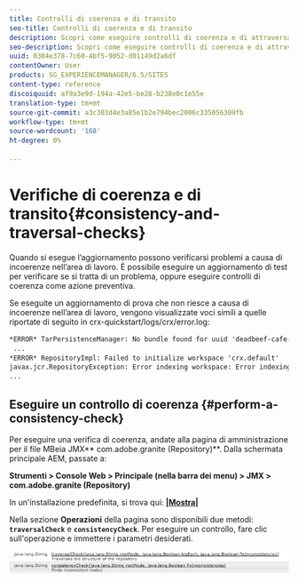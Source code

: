 ```yaml
---
title: Controlli di coerenza e di transito
seo-title: Controlli di coerenza e di transito
description: Scopri come eseguire controlli di coerenza e di attraversamento.
seo-description: Scopri come eseguire controlli di coerenza e di attraversamento.
uuid: 0304e378-7c60-4bf5-9052-d01149d2a6df
contentOwner: User
products: SG_EXPERIENCEMANAGER/6.5/SITES
content-type: reference
discoiquuid: af9a3e9d-194a-42e5-be28-b238e0c1e55e
translation-type: tm+mt
source-git-commit: a3c303d4e3a85e1b2e794bec2006c335056309fb
workflow-type: tm+mt
source-wordcount: '168'
ht-degree: 0%

---
```



# Verifiche di coerenza e di transito{#consistency-and-traversal-checks}

Quando si esegue l’aggiornamento possono verificarsi problemi a causa di incoerenze nell’area di lavoro. È possibile eseguire un aggiornamento di test per verificare se si tratta di un problema, oppure eseguire controlli di coerenza come azione preventiva.

Se eseguite un aggiornamento di prova che non riesce a causa di incoerenze nell’area di lavoro, vengono visualizzate voci simili a quelle riportate di seguito in crx-quickstart/logs/crx/error.log:

```xml
*ERROR* TarPersistenceManager: No bundle found for uuid 'deadbeef-cafe-babe-cafe-babecafebabe'
 ...
*ERROR* RepositoryImpl: Failed to initialize workspace 'crx.default'
javax.jcr.RepositoryException: Error indexing workspace: Error indexing workspace: Error indexing workspace
...
```

## Eseguire un controllo di coerenza {#perform-a-consistency-check}

Per eseguire una verifica di coerenza, andate alla pagina di amministrazione per il file MBeia JMX** com.adobe.granite (Repository)**. Dalla schermata principale AEM, passate a:

**Strumenti > Console Web > Principale (nella barra dei menu) > JMX > com.adobe.granite (Repository)**

In un&#39;installazione predefinita, si trova qui:  **[|Mostra|](http://localhost:4502/system/console/jmx/com.adobe.granite%3Atype%3DRepository)**

Nella sezione **Operazioni** della pagina sono disponibili due metodi: **`traversalCheck`** e **`consistencyCheck`**. Per eseguire un controllo, fare clic sull&#39;operazione e immettere i parametri desiderati.

![chlimage_1-117](assets/chlimage_1-117.png)

